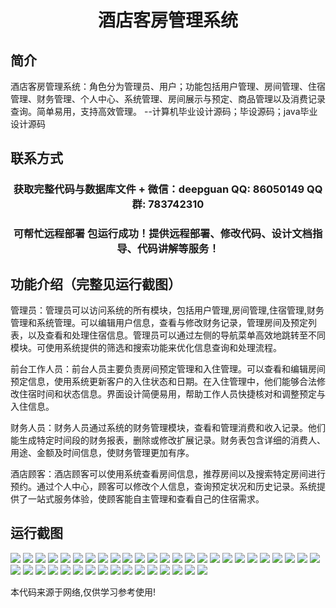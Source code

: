 <p><h1 align="center">酒店客房管理系统</h1></p>

## 简介
酒店客房管理系统：角色分为管理员、用户；功能包括用户管理、房间管理、住宿管理、财务管理、个人中心、系统管理、房间展示与预定、商品管理以及消费记录查询。简单易用，支持高效管理。    --计算机毕业设计源码；毕设源码；java毕业设计源码


## 联系方式
<p><h3 align="center">获取完整代码与数据库文件 + 微信：deepguan QQ: 86050149 QQ群: 783742310</h3></p>
<p><h3 align="center">可帮忙远程部署 包运行成功！提供远程部署、修改代码、设计文档指导、代码讲解等服务！</h3></p>

## 功能介绍（完整见运行截图）
管理员：管理员可以访问系统的所有模块，包括用户管理,房间管理,住宿管理,财务管理和系统管理。可以编辑用户信息，查看与修改财务记录，管理房间及预定列表，以及查看和处理住宿信息。管理员可以通过左侧的导航菜单高效地跳转至不同模块。可使用系统提供的筛选和搜索功能来优化信息查询和处理流程。

前台工作人员：前台人员主要负责房间预定管理和入住管理。可以查看和编辑房间预定信息，使用系统更新客户的入住状态和日期。在入住管理中，他们能够合法修改住宿时间和状态信息。界面设计简便易用，帮助工作人员快捷核对和调整预定与入住信息。

财务人员：财务人员通过系统的财务管理模块，查看和管理消费和收入记录。他们能生成特定时间段的财务报表，删除或修改扩展记录。财务表包含详细的消费人、用途、金额及时间信息，使财务管理更加有序。

酒店顾客：酒店顾客可以使用系统查看房间信息，推荐房间以及搜索特定房间进行预约。通过个人中心，顾客可以修改个人信息，查询预定状况和历史记录。系统提供了一站式服务体验，使顾客能自主管理和查看自己的住宿需求。


## 运行截图
![](https://bs-1329754181.cos.ap-shanghai.myqcloud.com/ssm/HotelRoomManagementSystem/img/001.jpg)
![](https://bs-1329754181.cos.ap-shanghai.myqcloud.com/ssm/HotelRoomManagementSystem/img/002.jpg)
![](https://bs-1329754181.cos.ap-shanghai.myqcloud.com/ssm/HotelRoomManagementSystem/img/003.jpg)
![](https://bs-1329754181.cos.ap-shanghai.myqcloud.com/ssm/HotelRoomManagementSystem/img/004.jpg)
![](https://bs-1329754181.cos.ap-shanghai.myqcloud.com/ssm/HotelRoomManagementSystem/img/005.jpg)
![](https://bs-1329754181.cos.ap-shanghai.myqcloud.com/ssm/HotelRoomManagementSystem/img/006.jpg)
![](https://bs-1329754181.cos.ap-shanghai.myqcloud.com/ssm/HotelRoomManagementSystem/img/007.jpg)
![](https://bs-1329754181.cos.ap-shanghai.myqcloud.com/ssm/HotelRoomManagementSystem/img/008.jpg)
![](https://bs-1329754181.cos.ap-shanghai.myqcloud.com/ssm/HotelRoomManagementSystem/img/009.jpg)
![](https://bs-1329754181.cos.ap-shanghai.myqcloud.com/ssm/HotelRoomManagementSystem/img/010.jpg)
![](https://bs-1329754181.cos.ap-shanghai.myqcloud.com/ssm/HotelRoomManagementSystem/img/011.jpg)
![](https://bs-1329754181.cos.ap-shanghai.myqcloud.com/ssm/HotelRoomManagementSystem/img/012.jpg)
![](https://bs-1329754181.cos.ap-shanghai.myqcloud.com/ssm/HotelRoomManagementSystem/img/013.jpg)
![](https://bs-1329754181.cos.ap-shanghai.myqcloud.com/ssm/HotelRoomManagementSystem/img/014.jpg)
![](https://bs-1329754181.cos.ap-shanghai.myqcloud.com/ssm/HotelRoomManagementSystem/img/015.jpg)
![](https://bs-1329754181.cos.ap-shanghai.myqcloud.com/ssm/HotelRoomManagementSystem/img/016.jpg)
![](https://bs-1329754181.cos.ap-shanghai.myqcloud.com/ssm/HotelRoomManagementSystem/img/017.jpg)
![](https://bs-1329754181.cos.ap-shanghai.myqcloud.com/ssm/HotelRoomManagementSystem/img/018.jpg)
![](https://bs-1329754181.cos.ap-shanghai.myqcloud.com/ssm/HotelRoomManagementSystem/img/019.jpg)
![](https://bs-1329754181.cos.ap-shanghai.myqcloud.com/ssm/HotelRoomManagementSystem/img/020.jpg)
![](https://bs-1329754181.cos.ap-shanghai.myqcloud.com/ssm/HotelRoomManagementSystem/img/021.jpg)
![](https://bs-1329754181.cos.ap-shanghai.myqcloud.com/ssm/HotelRoomManagementSystem/img/022.jpg)
![](https://bs-1329754181.cos.ap-shanghai.myqcloud.com/ssm/HotelRoomManagementSystem/img/023.jpg)
![](https://bs-1329754181.cos.ap-shanghai.myqcloud.com/ssm/HotelRoomManagementSystem/img/024.jpg)
![](https://bs-1329754181.cos.ap-shanghai.myqcloud.com/ssm/HotelRoomManagementSystem/img/025.jpg)
![](https://bs-1329754181.cos.ap-shanghai.myqcloud.com/ssm/HotelRoomManagementSystem/img/026.jpg)
![](https://bs-1329754181.cos.ap-shanghai.myqcloud.com/ssm/HotelRoomManagementSystem/img/027.jpg)
![](https://bs-1329754181.cos.ap-shanghai.myqcloud.com/ssm/HotelRoomManagementSystem/img/028.jpg)
![](https://bs-1329754181.cos.ap-shanghai.myqcloud.com/ssm/HotelRoomManagementSystem/img/029.jpg)
![](https://bs-1329754181.cos.ap-shanghai.myqcloud.com/ssm/HotelRoomManagementSystem/img/030.jpg)
![](https://bs-1329754181.cos.ap-shanghai.myqcloud.com/ssm/HotelRoomManagementSystem/img/031.jpg)
![](https://bs-1329754181.cos.ap-shanghai.myqcloud.com/ssm/HotelRoomManagementSystem/img/032.jpg)
![](https://bs-1329754181.cos.ap-shanghai.myqcloud.com/ssm/HotelRoomManagementSystem/img/033.jpg)
![](https://bs-1329754181.cos.ap-shanghai.myqcloud.com/ssm/HotelRoomManagementSystem/img/034.jpg)
![](https://bs-1329754181.cos.ap-shanghai.myqcloud.com/ssm/HotelRoomManagementSystem/img/035.jpg)
![](https://bs-1329754181.cos.ap-shanghai.myqcloud.com/ssm/HotelRoomManagementSystem/img/036.jpg)
![](https://bs-1329754181.cos.ap-shanghai.myqcloud.com/ssm/HotelRoomManagementSystem/img/037.jpg)
![](https://bs-1329754181.cos.ap-shanghai.myqcloud.com/ssm/HotelRoomManagementSystem/img/038.jpg)
![](https://bs-1329754181.cos.ap-shanghai.myqcloud.com/ssm/HotelRoomManagementSystem/img/039.jpg)
![](https://bs-1329754181.cos.ap-shanghai.myqcloud.com/ssm/HotelRoomManagementSystem/img/040.jpg)
![](https://bs-1329754181.cos.ap-shanghai.myqcloud.com/ssm/HotelRoomManagementSystem/img/041.jpg)

<p>本代码来源于网络,仅供学习参考使用!</p>

